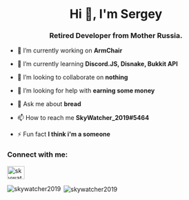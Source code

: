 <h1 align="center">Hi 👋, I'm Sergey</h1>
<h3 align="center">Retired Developer from Mother Russia.</h3>

- 🔭 I’m currently working on **ArmChair**

- 🌱 I’m currently learning **Discord.JS, Disnake, Bukkit API**

- 👯 I’m looking to collaborate on **nothing**

- 🤝 I’m looking for help with **earning some money**

- 💬 Ask me about **bread**

- 📫 How to reach me **SkyWatcher_2019#5464**

- ⚡ Fun fact **I think i'm a someone**

<h3 align="left">Connect with me:</h3>
<p align="left">
<a href="https://www.youtube.com/channel/UCUeL_bWTrYT2P28ufl6byyQ" target="blank"><img align="center" src="https://raw.githubusercontent.com/rahuldkjain/github-profile-readme-generator/master/src/images/icons/Social/youtube.svg" alt="skywatcher_2019" height="30" width="40" /></a>
</p>

<p><img align="left" src="https://github-readme-stats.vercel.app/api/top-langs?username=skywatcher2019&show_icons=true&locale=en&layout=compact" alt="skywatcher2019" /></p>

<p>&nbsp;<img align="center" src="https://github-readme-stats.vercel.app/api?username=skywatcher2019&show_icons=true&locale=en" alt="skywatcher2019" /></p>

